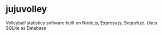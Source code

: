 # jujuvolley

Volleyball statistics software built on Node.js, Express.js, Sequelize. 
Uses SQLite as Database 
